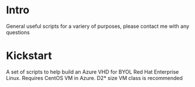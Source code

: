 # Intro
General useful scripts for a variery of purposes, please contact me with any questions

# Kickstart
A set of scripts to help build an Azure VHD for BYOL Red Hat Enterprise Linux. Requires CentOS VM in Azure. D2* size VM class is recommended 
